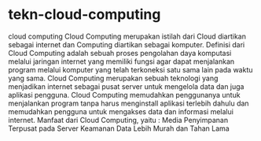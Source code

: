 # tekn-cloud-computing
cloud computing
Cloud Computing merupakan istilah dari Cloud diartikan sebagai internet dan Computing diartikan sebagai komputer. 
Definisi dari Cloud Computing adalah sebuah proses pengolahan daya komputasi melalui jaringan internet yang memiliki fungsi agar dapat menjalankan program melalui komputer yang telah terkoneksi satu sama lain pada waktu yang sama. 
Cloud Computing merupakan sebuah teknologi yang menjadikan internet sebagai pusat server untuk mengelola data dan juga aplikasi pengguna. 
Cloud Computing memudahkan penggunanya untuk menjalankan program tanpa harus menginstall aplikasi terlebih dahulu dan memudahkan pengguna untuk mengakses data dan informasi melalui internet.
Manfaat dari Cloud Computing, yaitu :
Media Penyimpanan Terpusat pada Server
Keamanan Data
Lebih Murah dan Tahan Lama
